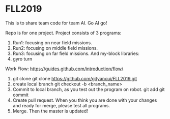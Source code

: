 # FLL2019
This is to share team code for team AI.
Go AI go!

Repo is for one project.
Project consists of 3 programs:
1. Run1: focusing on near field missions.
2. Run2: focusing on middle field missions.
3. Run3: focusing on far field missions.
And my-block libraries:
1. gyro turn


Work Flow:
https://guides.github.com/introduction/flow/

1. git clone
git clone https://github.com/gityancui/FLL2019.git
2. create local branch
git checkout -b <branch_name>
3. Commit to local branch, as you test out the program on robot.
git add
git commit
4. Create pull request.
When you think you are done with your changes and ready for merge, please test all programs.
5. Merge. Then the master is updated! 


